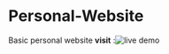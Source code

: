 # Personal-Website
Basic personal website
**visit** :![live demo]( https://vengadeshks.github.io/Personal-Website/)
